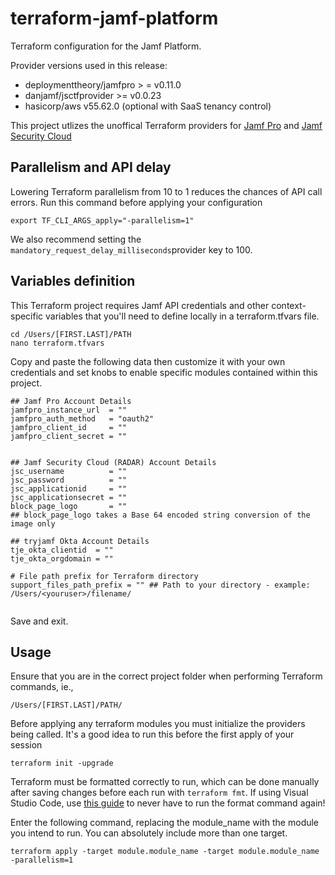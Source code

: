 # terraform-jamf-platform

Terraform configuration for the Jamf Platform.

Provider versions used in this release:

- deploymenttheory/jamfpro > = v0.11.0
- danjamf/jsctfprovider >= v0.0.23
- hasicorp/aws v55.62.0 (optional with SaaS tenancy control)

This project utlizes the unoffical Terraform providers for [Jamf Pro](https://registry.terraform.io/providers/deploymenttheory/jamfpro/latest) and [Jamf Security Cloud](https://registry.terraform.io/providers/danjamf/jsctfprovider/latest)

## Parallelism and API delay

Lowering Terraform parallelism from 10 to 1 reduces the chances of API call errors. Run this command before applying your configuration

```
export TF_CLI_ARGS_apply="-parallelism=1"
```

We also recommend setting the `mandatory_request_delay_milliseconds`provider key to 100.

## Variables definition

This Terraform project requires Jamf API credentials and other context-specific variables that you'll need to define locally in a terraform.tfvars file.

```
cd /Users/[FIRST.LAST]/PATH
nano terraform.tfvars
```

Copy and paste the following data then customize it with your own credentials and set knobs to enable specific modules contained within this project.

```
## Jamf Pro Account Details
jamfpro_instance_url  = ""
jamfpro_auth_method   = "oauth2"
jamfpro_client_id     = ""
jamfpro_client_secret = ""


## Jamf Security Cloud (RADAR) Account Details
jsc_username          = ""
jsc_password          = ""
jsc_applicationid     = ""
jsc_applicationsecret = ""
block_page_logo       = ""
## block_page_logo takes a Base 64 encoded string conversion of the image only

## tryjamf Okta Account Details
tje_okta_clientid  = ""
tje_okta_orgdomain = ""

# File path prefix for Terraform directory
support_files_path_prefix = "" ## Path to your directory - example: /Users/<youruser>/filename/


```

Save and exit.

## Usage

Ensure that you are in the correct project folder when performing Terraform commands, ie.,

```
/Users/[FIRST.LAST]/PATH/
```

Before applying any terraform modules you must initialize the providers being called. It's a good idea to run this before the first apply of your session

```
terraform init -upgrade
```

Terraform must be formatted correctly to run, which can be done manually after saving changes before each run with `terraform fmt`. If using Visual Studio Code, use [this guide](https://medium.com/nerd-for-tech/how-to-auto-format-hcl-terraform-code-in-visual-studio-code-6fa0e7afbb5e) to never have to run the format command again!

Enter the following command, replacing the module_name with the module you intend to run. 
You can absolutely include more than one target.

```
terraform apply -target module.module_name -target module.module_name -parallelism=1
```
